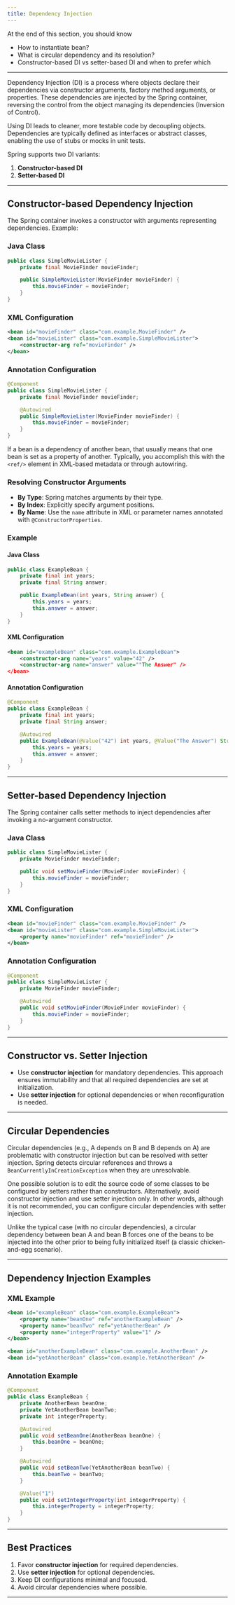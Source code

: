 ```yaml
---
title: Dependency Injection
---
```


At the end of this section, you should know
- How to instantiate bean?
- What is circular dependency and its resolution?
- Constructor-based DI vs setter-based DI and when to prefer which

---

Dependency Injection (DI) is a process where objects declare their dependencies via constructor
arguments, factory method arguments, or properties. These dependencies are injected by the Spring 
container, reversing the control from the object managing its dependencies (Inversion of Control).

Using DI leads to cleaner, more testable code by decoupling objects. Dependencies are typically 
defined as interfaces or abstract classes, enabling the use of stubs or mocks in unit tests.

Spring supports two DI variants:

1. **Constructor-based DI**
2. **Setter-based DI**

---

## Constructor-based Dependency Injection
The Spring container invokes a constructor with arguments representing dependencies. Example:

### Java Class
```java
public class SimpleMovieLister {
    private final MovieFinder movieFinder;

    public SimpleMovieLister(MovieFinder movieFinder) {
        this.movieFinder = movieFinder;
    }
}
```

### XML Configuration
```xml
<bean id="movieFinder" class="com.example.MovieFinder" />
<bean id="movieLister" class="com.example.SimpleMovieLister">
    <constructor-arg ref="movieFinder" />
</bean>
```

### Annotation Configuration
```java
@Component
public class SimpleMovieLister {
    private final MovieFinder movieFinder;

    @Autowired
    public SimpleMovieLister(MovieFinder movieFinder) {
        this.movieFinder = movieFinder;
    }
}
```
If a bean is a dependency of another bean, that usually means that one bean is set as a property of
another. Typically, you accomplish this with the `<ref/>` element in XML-based metadata or through 
autowiring.

### Resolving Constructor Arguments
- **By Type**: Spring matches arguments by their type.
- **By Index**: Explicitly specify argument positions.
- **By Name**: Use the `name` attribute in XML or parameter names annotated with `@ConstructorProperties`.

### Example
#### Java Class
```java
public class ExampleBean {
    private final int years;
    private final String answer;

    public ExampleBean(int years, String answer) {
        this.years = years;
        this.answer = answer;
    }
}
```

#### XML Configuration
```xml
<bean id="exampleBean" class="com.example.ExampleBean">
    <constructor-arg name="years" value="42" />
    <constructor-arg name="answer" value=""The Answer" />
</bean>
```

#### Annotation Configuration
```java
@Component
public class ExampleBean {
    private final int years;
    private final String answer;

    @Autowired
    public ExampleBean(@Value("42") int years, @Value("The Answer") String answer) {
        this.years = years;
        this.answer = answer;
    }
}
```
---

## Setter-based Dependency Injection
The Spring container calls setter methods to inject dependencies after invoking a no-argument constructor.

### Java Class
```java
public class SimpleMovieLister {
    private MovieFinder movieFinder;

    public void setMovieFinder(MovieFinder movieFinder) {
        this.movieFinder = movieFinder;
    }
}
```

### XML Configuration
```xml
<bean id="movieFinder" class="com.example.MovieFinder" />
<bean id="movieLister" class="com.example.SimpleMovieLister">
    <property name="movieFinder" ref="movieFinder" />
</bean>
```

### Annotation Configuration
```java
@Component
public class SimpleMovieLister {
    private MovieFinder movieFinder;

    @Autowired
    public void setMovieFinder(MovieFinder movieFinder) {
        this.movieFinder = movieFinder;
    }
}
```
---

## Constructor vs. Setter Injection
- Use **constructor injection** for mandatory dependencies. This approach ensures immutability and that
all required dependencies are set at initialization.
- Use **setter injection** for optional dependencies or when reconfiguration is needed.

---

## Circular Dependencies
Circular dependencies (e.g., A depends on B and B depends on A) are problematic with constructor 
injection but can be resolved with setter injection. Spring detects circular references and throws
a `BeanCurrentlyInCreationException` when they are unresolvable.

One possible solution is to edit the source code of some classes to be configured by setters rather than
constructors. Alternatively, avoid constructor injection and use setter injection only. In other words,
although it is not recommended, you can configure circular dependencies with setter injection.

Unlike the typical case (with no circular dependencies), a circular dependency between bean A and bean B
forces one of the beans to be injected into the other prior to being fully initialized itself (a 
classic chicken-and-egg scenario).

---

## Dependency Injection Examples

### XML Example
```xml
<bean id="exampleBean" class="com.example.ExampleBean">
    <property name="beanOne" ref="anotherExampleBean" />
    <property name="beanTwo" ref="yetAnotherBean" />
    <property name="integerProperty" value="1" />
</bean>

<bean id="anotherExampleBean" class="com.example.AnotherBean" />
<bean id="yetAnotherBean" class="com.example.YetAnotherBean" />
```

### Annotation Example
```java
@Component
public class ExampleBean {
    private AnotherBean beanOne;
    private YetAnotherBean beanTwo;
    private int integerProperty;

    @Autowired
    public void setBeanOne(AnotherBean beanOne) {
        this.beanOne = beanOne;
    }

    @Autowired
    public void setBeanTwo(YetAnotherBean beanTwo) {
        this.beanTwo = beanTwo;
    }

    @Value("1")
    public void setIntegerProperty(int integerProperty) {
        this.integerProperty = integerProperty;
    }
}
```

---

## Best Practices
1. Favor **constructor injection** for required dependencies.
2. Use **setter injection** for optional dependencies.
3. Keep DI configurations minimal and focused.
4. Avoid circular dependencies where possible.

---
